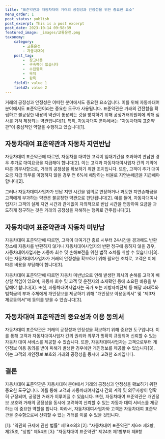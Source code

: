 ```yaml
---
title: "표준약관과 자동차대여 거래의 공정성과 안정성을 위한 중요한 요소"
menu_order: 1
post_status: publish
post_excerpt: This is a post excerpt
post_date: 2023-10-14 09:58:39
featured_image: _images/교통운전.png
taxonomy:
    category:
        - 교통운전
        - 자동차대여
    post_tag:
        -  참고내용
        -  구속력이 없습니다
        -  수집항목
        -  목적
        -  항목
    field1: value 1
    field2: value 2
---
```




거래의 공정성과 안정성은 어떠한 분야에서도 중요한 요소입니다. 이를 위해 자동차대여 분야에서도 표준약관이라는 중요한 도구가 사용됩니다. 표준약관은 거래의 건전함을 확립하고 불공정한 내용의 약관이 통용되는 것을 방지하기 위해 공정거래위원회에 의해 심사를 거쳐 제정되는 약관입니다[1]. 특히, 자동차대여 분야에서는 "자동차대여 표준약관"이 중심적인 역할을 수행하고 있습니다[1].

## 자동차대여 표준약관과 자동차 지연반납

자동차대여 표준약관에 따르면, 자동차를 대여한 고객이 임대기간을 초과하여 반납한 경우 추가로 대여요금을 지급해야 합니다[2]. 이는 고객과 자동차대여사업자 간의 계약에 따른 의무사항으로, 거래의 공정성을 확보하기 위한 조치입니다. 또한, 고객이 추가 대여요금 지급 의무를 이행하지 않을 경우 연 6%에 해당하는 비율로 지연손해금을 지급해야 합니다[2].

그러나 자동차대여사업자가 반납 지연 시간을 임의로 연장하거나 과도한 지연손해금을 고객에게 부과하는 약관은 불공정한 약관으로 판단됩니다[2]. 예를 들어, 자동차대여사업자가 고객의 실제 지연 시간과 관계없이 자의적으로 반납 시간을 연장하여 요금을 과도하게 청구하는 것은 거래의 공정성을 저해하는 행위로 간주됩니다[2].

## 자동차대여 표준약관과 자동차 미반납

자동차대여 표준약관에 따르면, 고객이 대여기간 종료 시부터 24시간을 경과해도 반환장소에 자동차를 반환하지 않거나 자동차대여사업자의 반환 청구에 응하지 않을 경우, 자동차대여사업자는 자동차 회수 및 손해보전을 위한 법적 조치를 취할 수 있습니다[3]. 이는 자동차대여사업자가 거래의 안정성을 확보하기 위해 필요한 조치로, 고객은 이에 따른 비용을 부담해야 합니다[3].

자동차대여 표준약관에 따르면 자동차 미반납으로 인해 발생한 회사의 손해를 고객이 배상할 책임이 있으며, 자동차 회수 및 고객 및 운전자의 소재확인 등에 소요된 비용을 부담해야 합니다[3]. 또한, 자동차대여사업자는 국가 또는 지방자치단체 등 해당 과태료와 범칙금의 부과 주체에게 개인정보를 제공하기 위해 "개인정보 이용동의서" 및 "제3자 제공동의서"에 동의를 받을 수 있습니다[3].

## 자동차대여 표준약관의 중요성과 이용 동의서

자동차대여 표준약관은 거래의 공정성과 안정성을 확보하기 위해 중요한 도구입니다. 이를 통해 고객과 자동차대여사업자 간의 권리와 의무가 명확히 규정되어 신뢰할 수 있는 자동차 대여 서비스를 제공할 수 있습니다. 또한, 자동차대여사업자는 고객으로부터 개인정보 이용 동의를 받아 피해가 발생한 경우에만 개인정보를 제공할 수 있습니다[3]. 이는 고객의 개인정보 보호와 거래의 공정성을 동시에 고려한 조치입니다.

## 결론

자동차대여 표준약관은 자동차대여 분야에서 거래의 공정성과 안정성을 확보하기 위한 중요한 도구입니다. 이를 통해 고객과 자동차대여사업자 간의 계약 및 의무사항이 명확히 규정되며, 공정한 거래가 이루어질 수 있습니다. 또한, 자동차대여 표준약관은 개인정보 보호와 거래의 공정성을 동시에 고려하여 신뢰할 수 있는 자동차 대여 서비스를 제공하는 데 중요한 역할을 합니다. 따라서, 자동차대여사업자와 고객은 자동차대여 표준약관을 준수함으로써 신뢰할 수 있는 거래를 이룰 수 있을 것입니다.

[1]: "약관의 규제에 관한 법률" 제19조의3
[2]: "자동차대여 표준약관" 제6조 제3항, 제25조, "상법" 제54조
[3]: "자동차대여 표준약관" 제24조 제1항부터 제8항

